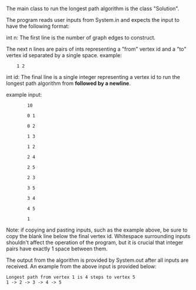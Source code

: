 The main class to run the longest path algorithm is the class "Solution".

The program reads user inputs from System.in and expects the input to have the following format:

int n: The first line is the number of graph edges to construct. 
    
The next n lines are pairs of ints representing a "from" vertex id and a "to" vertex id separated by a single space. example:
   
	  	1 2
    
int id: The final line is a single integer representing a vertex id to run the longest path algorithm from **followed by a newline**.

example input:
   
 			10
    
			0 1
   
			0 2
   
			1 3
   
			1 2
   
			2 4
   
			2 5
   
			2 3
   
			3 5
   
			3 4
   
			4 5
   
  			1


      			

Note: if copying and pasting inputs, such as the example above, be sure to copy the blank line below the final vertex id.
Whitespace surrounding inputs shouldn't affect the operation of the program, but it is crucial that integer pairs have exactly 1 space between them.

The output from the algorithm is provided by System.out after all inputs are received. An example from the above input is provided below:
    
    Longest path from vertex 1 is 4 steps to vertex 5
    1 -> 2 -> 3 -> 4 -> 5
